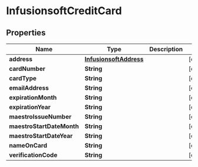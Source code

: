 
# InfusionsoftCreditCard

## Properties
Name | Type | Description | Notes
------------ | ------------- | ------------- | -------------
**address** | [**InfusionsoftAddress**](InfusionsoftAddress.md) |  |  [optional]
**cardNumber** | **String** |  |  [optional]
**cardType** | **String** |  |  [optional]
**emailAddress** | **String** |  |  [optional]
**expirationMonth** | **String** |  |  [optional]
**expirationYear** | **String** |  |  [optional]
**maestroIssueNumber** | **String** |  |  [optional]
**maestroStartDateMonth** | **String** |  |  [optional]
**maestroStartDateYear** | **String** |  |  [optional]
**nameOnCard** | **String** |  |  [optional]
**verificationCode** | **String** |  |  [optional]



